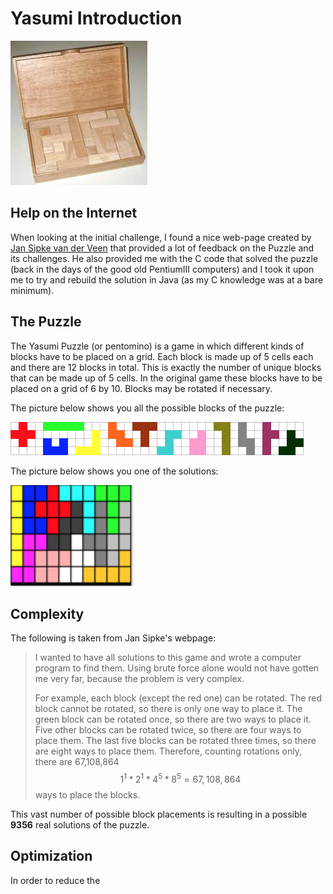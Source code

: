 # Yasumi Introduction

![](/assets/wood-yasumi.png)

## Help on the Internet

When looking at the initial challenge, I found a nice web-page created by [Jan Sipke van der Veen](https://jansipke.nl/yasumi-puzzle/) that provided a lot of feedback on the Puzzle and its challenges. He also provided me with the C code that solved the puzzle \(back in the days of the good old PentiumIII computers\) and I took it upon me to try and rebuild the solution in Java \(as my C knowledge was at a bare minimum\).

## The Puzzle

The Yasumi Puzzle \(or pentomino\) is a game in which different kinds of blocks have to be placed on a grid. Each block is made up of 5 cells each and there are 12 blocks in total. This is exactly the number of unique blocks that can be made up of 5 cells. In the original game these blocks have to be placed on a grid of 6 by 10. Blocks may be rotated if necessary.

The picture below shows you all the possible blocks of the puzzle:

![](/assets/yasumiBlocks.png)

The picture below shows you one of the solutions:

![](/assets/yasumiSolution.png)

## Complexity

The following is taken from Jan Sipke's webpage:

> I wanted to have all solutions to this game and wrote a computer program to find them. Using brute force alone would not have gotten me very far, because the problem is very complex.
>
> For example, each block \(except the red one\) can be rotated. The red block cannot be rotated, so there is only one way to place it. The green block can be rotated once, so there are two ways to place it. Five other blocks can be rotated twice, so there are four ways to place them. The last five blocks can be rotated three times, so there are eight ways to place them. Therefore, counting rotations only, there are 67,108,864$$1^1*2^1*4^5* 8^5 = 
> 67,108,864 $$ ways to place the blocks.

This vast number of possible block placements is resulting in a possible **9356** real solutions of the puzzle.

## Optimization

In order to reduce the

